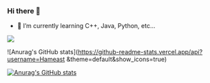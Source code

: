 ### Hi there 👋

- 🌱 I’m currently learning C++, Java, Python, etc...

<a href="https://developer.android.com" target="_blank"><img src="https://img.shields.io/badge/Android-3DDC84?style=flat-square&logo=AndroidStuio&logoColor=white"/></a>

![Anurag's GitHub stats](https://github-readme-stats.vercel.app/api?username=Hameast &theme=default&show_icons=true)

[![Anurag's GitHub stats](https://github-readme-stats.vercel.app/api?Hameast=anuraghazra)](https://github.com/anuraghazra/github-readme-stats)



<!--
**Hameast/Hameast** is a ✨ _special_ ✨ repository because its `README.md` (this file) appears on your GitHub profile.

Here are some ideas to get you started:

- 🔭 I’m currently working on ...
- 🌱 I’m currently learning C++, Java, Python, etc...
- 👯 I’m looking to collaborate on ...
- 🤔 I’m looking for help with ...
- 💬 Ask me about ...
- 📫 How to reach me: ...
- 😄 Pronouns: ...
- ⚡ Fun fact: ...
-->
